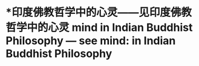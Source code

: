 # \*印度佛教哲学中的心灵——见印度佛教哲学中的心灵 mind in Indian Buddhist Philosophy — see mind: in Indian Buddhist Philosophy

